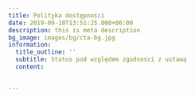 ```yaml
---
title: Polityka dostępności
date: 2019-09-10T13:51:25.000+06:00
description: this is meta description
bg_image: images/bg/cta-bg.jpg
information:
  title_outline: ''
  subtitle: Status pod względem zgodności z ustawą
  content: 
    

---
```

